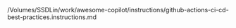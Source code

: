 /Volumes/SSDLin/work/awesome-copilot/instructions/github-actions-ci-cd-best-practices.instructions.md